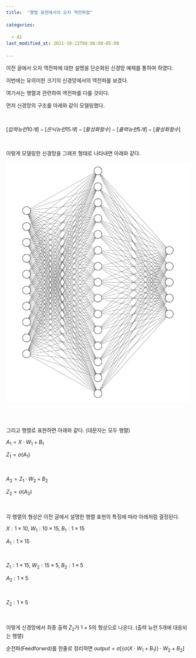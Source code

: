 ```yaml
---
title:  "행렬 표현에서의 오차 역전파법"

categories:

  - AI
last_modified_at: 2021-10-12T08:06:00-05:00

---
```


이전 글에서 오차 역전파에 대한 설명을 단순화된 신경망 예제를 통하여 하였다.

이번에는 유의미한 크기의 신경망에서의 역전파를 보겠다.

여기서는 행렬과 관련하여 역전파를 다룰 것이다.

먼저 신경망의 구조를 아래와 같이 모델링했다.

<br/>

$[입력 뉴런 10개] \; - \; [은닉 뉴런 15개] \; - \; [활성화함수] \; - \; [출력 뉴런 5개] \; -  \; [활성화함수]$

<br/>

이렇게 모델링한 신경망을 그래프 형태로 나타내면 아래와 같다.

![](/assets/image/10-15-5-nn.png)

<br/>

<br/>

그리고 행렬로 표현하면 아래와 같다. (대문자는 모두 행렬)

$A_1 = X \cdot W_1 + B_1$

$Z_1 = \sigma(A_1)$

<br/>

$A_2 = Z_1 \cdot W_2 + B_2$

$Z_2 = \sigma(A_2)$

<br/>

각 행렬의 형상은 이전 글에서 설명한 행렬 표현의 특징에 따라 아래처럼 결정된다.

$X: 1 \times 10, \; W_1: 10 \times 15, \; B_1: 1 \times 15$

$A_1: 1 \times 15$

<br/>

$Z_1: 1 \times 15, \; W_2: 15 \times 5, \; B_2: 1 \times 5$

$A_2: 1 \times 5$

<br/>

$Z_2: 1 \times 5$

<br/>

이렇게 신경망에서 최종 출력 $Z_2$가 $1 \times 5$의 형상으로 나온다. (출력 뉴런 5개에 대응되는 행렬)

순전파(Feedforwrd)를 한줄로 정리하면 $output = \sigma[\{\sigma(X \cdot W_1 + B_1) \} \cdot W_2 + B_2]$








